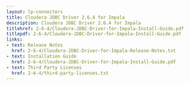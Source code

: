 ```yaml
---
layout: lp-connectors
title: Cloudera JDBC Driver 2.6.4 for Impala
description: Cloudera JDBC Driver 2.6.4 for Impala
titlehref: 2-6-4/Cloudera-JDBC-Driver-for-Impala-Install-Guide.pdf
titlepdf: 2-6-4/Cloudera-JDBC-Driver-for-Impala-Install-Guide.pdf
links:
- text: Release Notes
  href: 2-6-4/Cloudera-JDBC-Driver-for-Impala-Release-Notes.txt
- text: Installation Guide
  href: 2-6-4/Cloudera-JDBC-Driver-for-Impala-Install-Guide.pdf
- text: Third Party Licenses
  href: 2-6-4/third-party-licenses.txt
---
```

